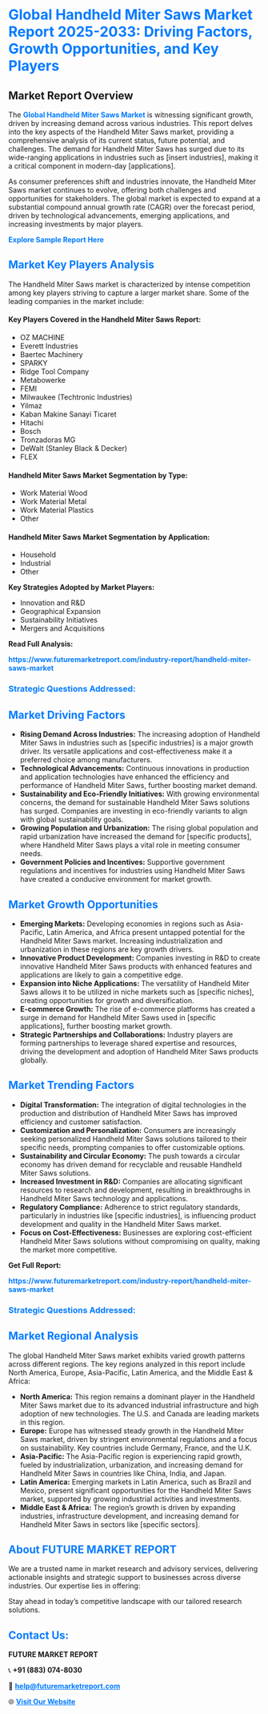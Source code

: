 <h1 style="color: #007BFF;">Global Handheld Miter Saws Market Report 2025-2033: Driving Factors, Growth Opportunities, and Key Players</h1>

<section id="overview">
<h2>Market Report Overview</h2>
<p>The <a href="https://www.futuremarketreport.com/industry-report/handheld-miter-saws-market" style="color: #007BFF; text-decoration: none;"><strong>Global Handheld Miter Saws Market</strong></a> is witnessing significant growth, driven by increasing demand across various industries. This report delves into the key aspects of the Handheld Miter Saws market, providing a comprehensive analysis of its current status, future potential, and challenges. The demand for Handheld Miter Saws has surged due to its wide-ranging applications in industries such as [insert industries], making it a critical component in modern-day [applications].</p>
<p>As consumer preferences shift and industries innovate, the Handheld Miter Saws market continues to evolve, offering both challenges and opportunities for stakeholders. The global market is expected to expand at a substantial compound annual growth rate (CAGR) over the forecast period, driven by technological advancements, emerging applications, and increasing investments by major players.</p>
</section>

<section id="overview">
<p><a href="https://www.futuremarketreport.com/request-sample/reportId=52109" style="color: #007BFF; text-decoration: none;"><strong>Explore Sample Report Here</strong></a></p>
</section>

<section id="key-players">
<h2 style="color: #007BFF;">Market Key Players Analysis</h2>
<p>The Handheld Miter Saws market is characterized by intense competition among key players striving to capture a larger market share. Some of the leading companies in the market include:</p>
<h4>Key Players Covered in the Handheld Miter Saws Report:</h4>
<ul><li>OZ MACHINE</li><li>Everett Industries</li><li>Baertec Machinery</li><li>SPARKY</li><li>Ridge Tool Company</li><li>Metabowerke</li><li>FEMI</li><li>Milwaukee (Techtronic Industries)</li><li>Yilmaz</li><li>Kaban Makine Sanayi Ticaret</li><li>Hitachi</li><li>Bosch</li><li>Tronzadoras MG</li><li>DeWalt (Stanley Black &amp; Decker)</li><li>FLEX</li></ul>
<h4>Handheld Miter Saws Market Segmentation by Type:</h4>
<ul><li>Work Material Wood</li><li>Work Material Metal</li><li>Work Material Plastics</li><li>Other</li></ul>

<h4>Handheld Miter Saws Market Segmentation by Application:</h4>
<ul><li>Household</li><li>Industrial</li><li>Other</li></ul>
<p><strong>Key Strategies Adopted by Market Players:</strong></p>
<ul>
<li>Innovation and R&D</li>
<li>Geographical Expansion</li>
<li>Sustainability Initiatives</li>
<li>Mergers and Acquisitions</li>
</ul>
</section>

<section>
<p><strong>Read Full Analysis: </strong></p><a href="https://www.futuremarketreport.com/industry-report/handheld-miter-saws-market" style="color: #007BFF; text-decoration: none;"><strong>https://www.futuremarketreport.com/industry-report/handheld-miter-saws-market</strong></a>
<h3 style="color: #007BFF;">Strategic Questions Addressed:</h3>
</section>

<section id="driving-factors">
<h2 style="color: #007BFF;">Market Driving Factors</h2>
<ul>
<li><strong>Rising Demand Across Industries:</strong> The increasing adoption of Handheld Miter Saws in industries such as [specific industries] is a major growth driver. Its versatile applications and cost-effectiveness make it a preferred choice among manufacturers.</li>
<li><strong>Technological Advancements:</strong> Continuous innovations in production and application technologies have enhanced the efficiency and performance of Handheld Miter Saws, further boosting market demand.</li>
<li><strong>Sustainability and Eco-Friendly Initiatives:</strong> With growing environmental concerns, the demand for sustainable Handheld Miter Saws solutions has surged. Companies are investing in eco-friendly variants to align with global sustainability goals.</li>
<li><strong>Growing Population and Urbanization:</strong> The rising global population and rapid urbanization have increased the demand for [specific products], where Handheld Miter Saws plays a vital role in meeting consumer needs.</li>
<li><strong>Government Policies and Incentives:</strong> Supportive government regulations and incentives for industries using Handheld Miter Saws have created a conducive environment for market growth.</li>
</ul>
</section>

<section id="growth-opportunities">
<h2 style="color: #007BFF;">Market Growth Opportunities</h2>
<ul>
<li><strong>Emerging Markets:</strong> Developing economies in regions such as Asia-Pacific, Latin America, and Africa present untapped potential for the Handheld Miter Saws market. Increasing industrialization and urbanization in these regions are key growth drivers.</li>
<li><strong>Innovative Product Development:</strong> Companies investing in R&D to create innovative Handheld Miter Saws products with enhanced features and applications are likely to gain a competitive edge.</li>
<li><strong>Expansion into Niche Applications:</strong> The versatility of Handheld Miter Saws allows it to be utilized in niche markets such as [specific niches], creating opportunities for growth and diversification.</li>
<li><strong>E-commerce Growth:</strong> The rise of e-commerce platforms has created a surge in demand for Handheld Miter Saws used in [specific applications], further boosting market growth.</li>
<li><strong>Strategic Partnerships and Collaborations:</strong> Industry players are forming partnerships to leverage shared expertise and resources, driving the development and adoption of Handheld Miter Saws products globally.</li>
</ul>
</section>

<section id="trending-factors">
<h2 style="color: #007BFF;">Market Trending Factors</h2>
<ul>
<li><strong>Digital Transformation:</strong> The integration of digital technologies in the production and distribution of Handheld Miter Saws has improved efficiency and customer satisfaction.</li>
<li><strong>Customization and Personalization:</strong> Consumers are increasingly seeking personalized Handheld Miter Saws solutions tailored to their specific needs, prompting companies to offer customizable options.</li>
<li><strong>Sustainability and Circular Economy:</strong> The push towards a circular economy has driven demand for recyclable and reusable Handheld Miter Saws solutions.</li>
<li><strong>Increased Investment in R&D:</strong> Companies are allocating significant resources to research and development, resulting in breakthroughs in Handheld Miter Saws technology and applications.</li>
<li><strong>Regulatory Compliance:</strong> Adherence to strict regulatory standards, particularly in industries like [specific industries], is influencing product development and quality in the Handheld Miter Saws market.</li>
<li><strong>Focus on Cost-Effectiveness:</strong> Businesses are exploring cost-efficient Handheld Miter Saws solutions without compromising on quality, making the market more competitive.</li>
</ul>
</section>

<section>
<p><strong>Get Full Report: </strong></p><a href="https://www.futuremarketreport.com/industry-report/handheld-miter-saws-market" style="color: #007BFF; text-decoration: none;"><strong>https://www.futuremarketreport.com/industry-report/handheld-miter-saws-market</strong></a>
<h3 style="color: #007BFF;">Strategic Questions Addressed:</h3>
</section>


<section id="regional-analysis">
<h2 style="color: #007BFF;">Market Regional Analysis</h2>
<p>The global Handheld Miter Saws market exhibits varied growth patterns across different regions. The key regions analyzed in this report include North America, Europe, Asia-Pacific, Latin America, and the Middle East & Africa:</p>
<ul>
<li><strong>North America:</strong> This region remains a dominant player in the Handheld Miter Saws market due to its advanced industrial infrastructure and high adoption of new technologies. The U.S. and Canada are leading markets in this region.</li>
<li><strong>Europe:</strong> Europe has witnessed steady growth in the Handheld Miter Saws market, driven by stringent environmental regulations and a focus on sustainability. Key countries include Germany, France, and the U.K.</li>
<li><strong>Asia-Pacific:</strong> The Asia-Pacific region is experiencing rapid growth, fueled by industrialization, urbanization, and increasing demand for Handheld Miter Saws in countries like China, India, and Japan.</li>
<li><strong>Latin America:</strong> Emerging markets in Latin America, such as Brazil and Mexico, present significant opportunities for the Handheld Miter Saws market, supported by growing industrial activities and investments.</li>
<li><strong>Middle East & Africa:</strong> The region’s growth is driven by expanding industries, infrastructure development, and increasing demand for Handheld Miter Saws in sectors like [specific sectors].</li>
</ul>
</section>

<footer>
<h2 style="color: #007BFF;">About FUTURE MARKET REPORT</h2>
<p>We are a trusted name in market research and advisory services, delivering actionable insights and strategic support to businesses across diverse industries. Our expertise lies in offering:</p>

<p>Stay ahead in today’s competitive landscape with our tailored research solutions.</p>

<h2 style="color: #007BFF;">Contact Us:</h2>
<p><strong>FUTURE MARKET REPORT</strong></p>
<p>📞 <strong>+91 (883) 074-8030</strong></p>
<p>📧 <strong><a href="mailto:help@futuremarketreport.com" style="color: #007BFF;">help@futuremarketreport.com</a></strong></p>
<p>🌐 <strong><a href="https://www.futuremarketreport.com/" style="color: #007BFF;">Visit Our Website</a></strong></p>
</footer>